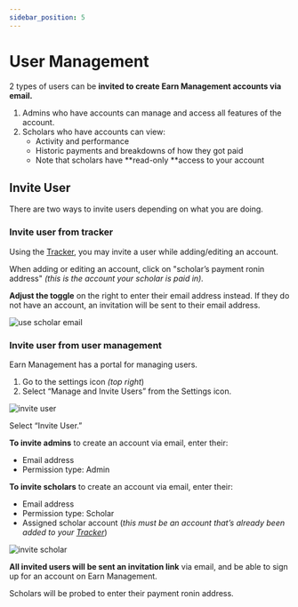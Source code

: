 ```yaml
---
sidebar_position: 5
---
```


# User Management

2 types of users can be **invited to create Earn Management accounts via email.**

1. Admins who have accounts can manage and access all features of the account.
2. Scholars who have accounts can view:
   * Activity and performance 
   * Historic payments and breakdowns of how they got paid
   * Note that scholars have **read-only **access to your account

## Invite User
There are two ways to invite users depending on what you are doing.

### Invite user from tracker

Using the [Tracker](tracker.md), you may invite a user while adding/editing an account.

When adding or editing an account, click on "scholar’s payment ronin address" _(this is the account your scholar is paid in)._

**Adjust the toggle** on the right to enter their email address instead. If they do not have an account, an invitation will be sent to their email address.

![use scholar email](https://github.com/earn-alliance/earnalliance.com/blob/feat/docs/01_Tracker_Use%20Scholar%20Email.gif)

### Invite user from user management

Earn Management has a portal for managing users.

1. Go to the settings icon _(top right_)
2. Select “Manage and Invite Users” from the Settings icon.

![invite user](https://github.com/earn-alliance/earnalliance.com/blob/feat/docs/06_Invite%20User_Select%20from%20Settings.gif)

Select “Invite User.”

**To invite admins** to create an account via email, enter their:

* Email address
* Permission type: Admin 

**To invite scholars** to create an account via email, enter their:

* Email address
* Permission type: Scholar
* Assigned scholar account (_this must be an account that’s already been added to your [Tracker](tracker.md)_)
  
![invite scholar](https://github.com/earn-alliance/earnalliance.com/blob/feat/docs/06_Invite%20User_Scholar.gif)

**All invited users will be sent an invitation link** via email, and be able to sign up for an account on Earn Management.

Scholars will be probed to enter their payment ronin address. 

